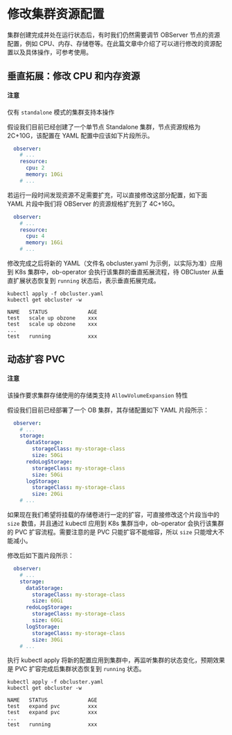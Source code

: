 # 修改集群资源配置

集群创建完成并处在运行状态后，有时我们仍然需要调节 OBServer 节点的资源配置，例如 CPU、内存、存储卷等。在此篇文章中介绍了可以进行修改的资源配置以及具体操作，可参考使用。

## 垂直拓展：修改 CPU 和内存资源

<main id="notice" type='notice'>
  <h4>注意</h4>
  <p>仅有 <code>standalone</code> 模式的集群支持本操作</p>
</main>

假设我们目前已经创建了一个单节点 Standalone 集群，节点资源规格为 2C+10G，该配置在 YAML 配置中应该如下片段所示。

```yaml
  observer:
    # ...
    resource:
      cpu: 2
      memory: 10Gi
    # ...
```

若运行一段时间发现资源不足需要扩充，可以直接修改这部分配置，如下面 YAML 片段中我们将 OBServer 的资源规格扩充到了 4C+16G。

```yaml
  observer:
    # ...
    resource:
      cpu: 4
      memory: 16Gi
    # ...
```

修改完成之后将新的 YAML（文件名 obcluster.yaml 为示例，以实际为准）应用到 K8s 集群中，ob-operator 会执行该集群的垂直拓展流程，待 OBCluster 从垂直扩展状态恢复到 `running` 状态后，表示垂直拓展完成。

```shell
kubectl apply -f obcluster.yaml
kubectl get obcluster -w

NAME   STATUS             AGE
test   scale up obzone    xxx
test   scale up obzone    xxx
...
test   running            xxx
```

## 动态扩容 PVC

<main id="notice" type='notice'>
  <h4>注意</h4>
  <p>该操作要求集群存储使用的存储类支持 <code>AllowVolumeExpansion</code> 特性</p>
</main>

假设我们目前已经部署了一个 OB 集群，其存储配置如下 YAML 片段所示：

```yaml
  observer:
    # ...
    storage:
      dataStorage:
        storageClass: my-storage-class
        size: 50Gi
      redoLogStorage:
        storageClass: my-storage-class
        size: 50Gi
      logStorage:
        storageClass: my-storage-class
        size: 20Gi
    # ...
```

如果现在我们希望将挂载的存储卷进行一定的扩容，可直接修改这个片段当中的 `size` 数值，并且通过 kubectl 应用到 K8s 集群当中，ob-operator 会执行该集群的 PVC 扩容流程。需要注意的是 PVC 只能扩容不能缩容，所以 `size` 只能增大不能减小。

修改后如下面片段所示：

```yaml
  observer:
    # ...
    storage:
      dataStorage:
        storageClass: my-storage-class
        size: 60Gi
      redoLogStorage:
        storageClass: my-storage-class
        size: 60Gi
      logStorage:
        storageClass: my-storage-class
        size: 30Gi
    # ...
```

执行 kubectl apply 将新的配置应用到集群中，再监听集群的状态变化，预期效果是 PVC 扩容完成后集群状态恢复到 `running` 状态。

```shell
kubectl apply -f obcluster.yaml
kubectl get obcluster -w

NAME   STATUS             AGE
test   expand pvc         xxx
test   expand pvc         xxx
...
test   running            xxx
```
